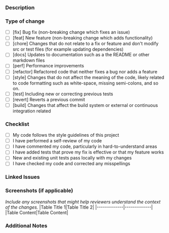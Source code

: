 ### Description

<!-- Please include a summary of the change and which issue is fixed. Please also include relevant motivation and context. -->

### Type of change

<!-- Select the type of change: -->

- [ ] [fix] Bug fix (non-breaking change which fixes an issue)
- [ ] [feat] New feature (non-breaking change which adds functionality)
- [ ] [chore] Changes that do not relate to a fix or feature and don't modify src or test files (for example updating dependencies)
- [ ] [docs] Updates to documentation such as a the README or other markdown files
- [ ] [perf] Performance improvements
- [ ] [refactor] Refactored code that neither fixes a bug nor adds a feature
- [ ] [style] Changes that do not affect the meaning of the code, likely related to code formatting such as white-space, missing semi-colons, and so on.
- [ ] [test] Including new or correcting previous tests
- [ ] [revert] Reverts a previous commit
- [ ] [build] Changes that affect the build system or external or continuous integration related

### Checklist

<!-- Please mark the tasks that you completed: -->

- [ ] My code follows the style guidelines of this project
- [ ] I have performed a self-review of my code
- [ ] I have commented my code, particularly in hard-to-understand areas
- [ ] I have added tests that prove my fix is effective or that my feature works
- [ ] New and existing unit tests pass locally with my changes
- [ ] I have checked my code and corrected any misspellings

### Linked Issues

<!-- List the issues related to this PR, using the syntax `Fixes #issue_number`. -->

### Screenshots (if applicable)

_Include any screenshots that might help reviewers understand the context of the changes._
|Table Title 1|Table Title 2|
|-------------|-------------|
|Table Content|Table Content|

### Additional Notes

<!-- Add any other relevant information or context. -->
